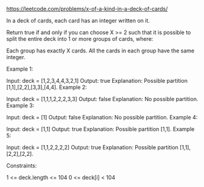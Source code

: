 https://leetcode.com/problems/x-of-a-kind-in-a-deck-of-cards/

In a deck of cards, each card has an integer written on it.

Return true if and only if you can choose X >= 2 such that it is possible to split the entire deck into 1 or more groups of cards, where:

Each group has exactly X cards.
All the cards in each group have the same integer.
 

Example 1:

Input: deck = [1,2,3,4,4,3,2,1]
Output: true
Explanation: Possible partition [1,1],[2,2],[3,3],[4,4].
Example 2:

Input: deck = [1,1,1,2,2,2,3,3]
Output: false
Explanation: No possible partition.
Example 3:

Input: deck = [1]
Output: false
Explanation: No possible partition.
Example 4:

Input: deck = [1,1]
Output: true
Explanation: Possible partition [1,1].
Example 5:

Input: deck = [1,1,2,2,2,2]
Output: true
Explanation: Possible partition [1,1],[2,2],[2,2].
 

Constraints:

1 <= deck.length <= 104
0 <= deck[i] < 104
